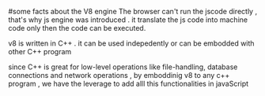 #some facts about the V8 engine 
  The browser can't run the jscode directly , that's why js engine was introduced . it translate the js code into machine code only then the code can be executed.

  v8 is written in C++ . it can be used indepedently or can be embodded with other C++ program

  since C++ is great for low-level operations like file-handling, database connections and network operations , by emboddinig v8 to any c++ program , we have the leverage to add alll this functionalities in javaScript
 
